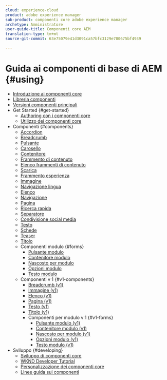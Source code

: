 ```yaml
---
cloud: experience-cloud
product: adobe experience manager
sub-product: componenti core adobe experience manager
archetype: Amministratore
user-guide-title: Componenti core AEM
translation-type: tm+mt
source-git-commit: 63e75079e41d3091ca57bfc3129e700675bf4939

---
```



# Guida ai componenti di base di AEM {#using}

+ [Introduzione ai componenti core](introduction.md)
+ [Libreria componenti](http://opensource.adobe.com/aem-core-wcm-components/library.html)
+ [Versioni componenti principali](versions.md)
+ Get Started {#get-started}
   + [Authoring con i componenti core](authoring.md)
   + [Utilizzo dei componenti core](using.md)
+ Componenti {#components}
   + [Accordion](accordion.md)
   + [Breadcrumb](breadcrumb.md)
   + [Pulsante](button.md)
   + [Carosello](carousel.md)
   + [Contenitore](container.md)
   + [Frammento di contenuto](content-fragment-component.md)
   + [Elenco frammenti di contenuto](content-fragment-list.md)
   + [Scarica](download.md)
   + [Frammento esperienza](experience-fragment.md)
   + [Immagine](image.md)
   + [Navigazione lingua](language-navigation.md)
   + [Elenco](list.md)
   + [Navigazione](navigation.md)
   + [Pagina](page.md)
   + [Ricerca rapida](quick-search.md)
   + [Separatore](separator.md)
   + [Condivisione social media](sharing.md)
   + [Testo](text.md)
   + [Schede](tabs.md)
   + [Teaser](teaser.md)
   + [Titolo](title.md)
   + Componenti modulo {#forms}
      + [Pulsante modulo](form-button.md)
      + [Contenitore modulo](form-container.md)
      + [Nascosto per modulo](form-hidden.md)
      + [Opzioni modulo](form-options.md)
      + [Testo modulo](form-text.md)
   + Componenti v 1 {#v1-components}
      + [Breadcrumb (v1)](breadcrumb-v1.md)
      + [Immagine (v1)](image-v1.md)
      + [Elenco (v1)](list-v1.md)
      + [Pagina (v1)](page-v1.md)
      + [Testo (v1)](text-v1.md)
      + [Titolo (v1)](title-v1.md)
      + Componenti per modulo v 1 {#v1-forms}
         + [Pulsante modulo (v1)](form-button-v1.md)
         + [Contenitore modulo (v1)](form-container-v1.md)
         + [Nascosto per modulo (v1)](form-hidden-v1.md)
         + [Opzioni modulo (v1)](form-options-v1.md)
         + [Testo modulo (v1)](form-text-v1.md)
+ Sviluppo {#developing}
   + [Sviluppo di componenti core](developing.md)
   + [WKND Developer Tutorial](https://helpx.adobe.com/experience-manager/6-5/sites/developing/using/getting-started.html)
   + [Personalizzazione dei componenti core](customizing.md)
   + [Linee guida sui componenti](guidelines.md)
